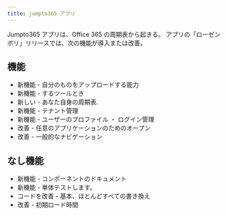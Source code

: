 ```yaml
---
title: jumpto365 アプリ
---
```

Jumpto365 アプリは、Office 365 の周期表から起きる。
アプリの「ローゼンボリ」リリースでは、次の機能が導入または改善。
## 機能
* 新機能 - 自分のものをアップロードする能力
* 新機能 - するツールとき
* 新しい - あなた自身の周期表.
* 新機能 - テナント管理
* 新機能 - ユーザーのプロファイル ・ ログイン管理
* 改善 - 任意のアプリケーションのためのオープン
* 改善 - 一般的なナビゲーション
## なし機能
* 新機能 - コンポーネントのドキュメント
* 新機能 - 単体テストします。
* コードを改善 - 基本、ほとんどすべての書き換え
* 改善 - 初期ロード時間

